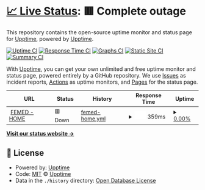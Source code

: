 # [📈 Live Status](https://demo.upptime.js.org): <!--live status--> **🟥 Complete outage**

This repository contains the open-source uptime monitor and status page for [Upptime](https://upptime.js.org), powered by [Upptime](https://github.com/upptime/upptime).

[![Uptime CI](https://github.com/upptime/upptime/workflows/Uptime%20CI/badge.svg)](https://github.com/upptime/upptime/actions?query=workflow%3A%22Uptime+CI%22)
[![Response Time CI](https://github.com/upptime/upptime/workflows/Response%20Time%20CI/badge.svg)](https://github.com/upptime/upptime/actions?query=workflow%3A%22Response+Time+CI%22)
[![Graphs CI](https://github.com/upptime/upptime/workflows/Graphs%20CI/badge.svg)](https://github.com/upptime/upptime/actions?query=workflow%3A%22Graphs+CI%22)
[![Static Site CI](https://github.com/upptime/upptime/workflows/Static%20Site%20CI/badge.svg)](https://github.com/upptime/upptime/actions?query=workflow%3A%22Static+Site+CI%22)
[![Summary CI](https://github.com/upptime/upptime/workflows/Summary%20CI/badge.svg)](https://github.com/upptime/upptime/actions?query=workflow%3A%22Summary+CI%22)

With [Upptime](https://upptime.js.org), you can get your own unlimited and free uptime monitor and status page, powered entirely by a GitHub repository. We use [Issues](https://github.com/upptime/upptime/issues) as incident reports, [Actions](https://github.com/upptime/upptime/actions) as uptime monitors, and [Pages](https://demo.upptime.js.org) for the status page.

<!--start: status pages-->
<!-- This summary is generated by Upptime (https://github.com/upptime/upptime) -->
<!-- Do not edit this manually, your changes will be overwritten -->
<!-- prettier-ignore -->
| URL | Status | History | Response Time | Uptime |
| --- | ------ | ------- | ------------- | ------ |
| <img alt="" src="https://icons.duckduckgo.com/ip3/femed-home.onrender.com.ico" height="13"> [FEMED - HOME](https://femed-home.onrender.com) | 🟥 Down | [femed-home.yml](https://github.com/femed/femed-upptime/commits/HEAD/history/femed-home.yml) | <details><summary><img alt="Response time graph" src="./graphs/femed-home/response-time-week.png" height="20"> 359ms</summary><br><a href="https://demo.upptime.js.org/history/femed-home"><img alt="Response time 339" src="https://img.shields.io/endpoint?url=https%3A%2F%2Fraw.githubusercontent.com%2Ffemed%2Ffemed-upptime%2FHEAD%2Fapi%2Ffemed-home%2Fresponse-time.json"></a><br><a href="https://demo.upptime.js.org/history/femed-home"><img alt="24-hour response time 435" src="https://img.shields.io/endpoint?url=https%3A%2F%2Fraw.githubusercontent.com%2Ffemed%2Ffemed-upptime%2FHEAD%2Fapi%2Ffemed-home%2Fresponse-time-day.json"></a><br><a href="https://demo.upptime.js.org/history/femed-home"><img alt="7-day response time 359" src="https://img.shields.io/endpoint?url=https%3A%2F%2Fraw.githubusercontent.com%2Ffemed%2Ffemed-upptime%2FHEAD%2Fapi%2Ffemed-home%2Fresponse-time-week.json"></a><br><a href="https://demo.upptime.js.org/history/femed-home"><img alt="30-day response time 316" src="https://img.shields.io/endpoint?url=https%3A%2F%2Fraw.githubusercontent.com%2Ffemed%2Ffemed-upptime%2FHEAD%2Fapi%2Ffemed-home%2Fresponse-time-month.json"></a><br><a href="https://demo.upptime.js.org/history/femed-home"><img alt="1-year response time 339" src="https://img.shields.io/endpoint?url=https%3A%2F%2Fraw.githubusercontent.com%2Ffemed%2Ffemed-upptime%2FHEAD%2Fapi%2Ffemed-home%2Fresponse-time-year.json"></a></details> | <details><summary><a href="https://demo.upptime.js.org/history/femed-home">0.00%</a></summary><a href="https://demo.upptime.js.org/history/femed-home"><img alt="All-time uptime 4.56%" src="https://img.shields.io/endpoint?url=https%3A%2F%2Fraw.githubusercontent.com%2Ffemed%2Ffemed-upptime%2FHEAD%2Fapi%2Ffemed-home%2Fuptime.json"></a><br><a href="https://demo.upptime.js.org/history/femed-home"><img alt="24-hour uptime 0.00%" src="https://img.shields.io/endpoint?url=https%3A%2F%2Fraw.githubusercontent.com%2Ffemed%2Ffemed-upptime%2FHEAD%2Fapi%2Ffemed-home%2Fuptime-day.json"></a><br><a href="https://demo.upptime.js.org/history/femed-home"><img alt="7-day uptime 0.00%" src="https://img.shields.io/endpoint?url=https%3A%2F%2Fraw.githubusercontent.com%2Ffemed%2Ffemed-upptime%2FHEAD%2Fapi%2Ffemed-home%2Fuptime-week.json"></a><br><a href="https://demo.upptime.js.org/history/femed-home"><img alt="30-day uptime 1.38%" src="https://img.shields.io/endpoint?url=https%3A%2F%2Fraw.githubusercontent.com%2Ffemed%2Ffemed-upptime%2FHEAD%2Fapi%2Ffemed-home%2Fuptime-month.json"></a><br><a href="https://demo.upptime.js.org/history/femed-home"><img alt="1-year uptime 4.56%" src="https://img.shields.io/endpoint?url=https%3A%2F%2Fraw.githubusercontent.com%2Ffemed%2Ffemed-upptime%2FHEAD%2Fapi%2Ffemed-home%2Fuptime-year.json"></a></details>

<!--end: status pages-->

[**Visit our status website →**](https://demo.upptime.js.org)

## 📄 License

- Powered by: [Upptime](https://github.com/upptime/upptime)
- Code: [MIT](./LICENSE) © [Upptime](https://upptime.js.org)
- Data in the `./history` directory: [Open Database License](https://opendatacommons.org/licenses/odbl/1-0/)
